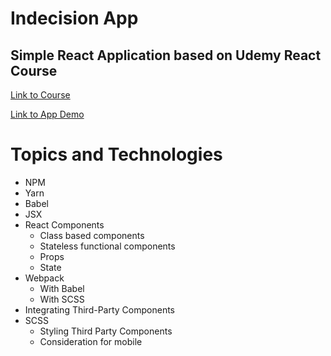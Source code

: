 # Indecision App

## Simple React Application based on Udemy React Course

[Link to Course](https://www.udemy.com/react-2nd-edition/)

[Link to App Demo](https://khanh-indecision.surge.sh/)

# Topics and Technologies

- NPM
- Yarn
- Babel
- JSX
- React Components
  - Class based components
  - Stateless functional components
  - Props
  - State
- Webpack
  - With Babel
  - With SCSS
- Integrating Third-Party Components
- SCSS
  - Styling Third Party Components
  - Consideration for mobile
